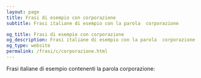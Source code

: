 ```yaml
---
layout: page
title: Frasi di esempio con corporazione 
subtitle: Frasi italiane di esempio con la parola  corporazione

og_title: Frasi di esempio con corporazione 
og_description: Frasi italiane di esempio con la parola  corporazione
og_type: website
permalink: /frasi/c/corporazione.html
---
```


Frasi italiane di esempio contenenti la parola corporazione:


